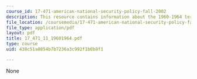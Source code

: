 ```yaml
---
course_id: 17-471-american-national-security-policy-fall-2002
description: This resource contains information about the 1960-1964 terms.
file_location: /coursemedia/17-471-american-national-security-policy-fall-2002/438c51a8854b7b7236a3c992f1b8b8f1_17_471_11_19601964.pdf
file_type: application/pdf
layout: pdf
title: 17_471_11_19601964.pdf
type: course
uid: 438c51a8854b7b7236a3c992f1b8b8f1

---
```

None